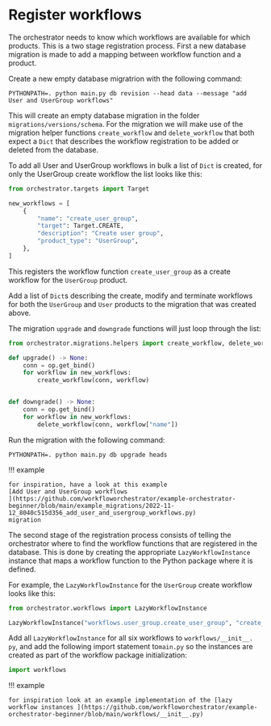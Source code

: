# Register workflows

The orchestrator needs to know which workflows are available for which
products.  This is a two stage registration process. First a new database
migration is made to add a mapping between workflow function and a product.

Create a new empty database migratrion with the following command:

```shell
PYTHONPATH=. python main.py db revision --head data --message "add User and UserGroup workflows"
```

This will create an empty database migration in the folder
`migrations/versions/schema`. For the migration we will make use of the
migration helper functions `create_workflow` and `delete_workflow` that both
expect a `Dict` that describes the workflow registration to be added or deleted
from the database.

To add all User and UserGroup workflows in bulk a list of `Dict` is created,
for only the UserGroup create workflow the list looks like this:

```python
from orchestrator.targets import Target

new_workflows = [
    {
        "name": "create_user_group",
        "target": Target.CREATE,
        "description": "Create user group",
        "product_type": "UserGroup",
    },
]
```

This registers the workflow function `create_user_group` as a create workflow
for the `UserGroup` product.

Add a list of `Dict`s describing the create, modify and terminate workflows for 
both the `UserGroup` and `User` products to the migration that was created 
above.

The migration `upgrade` and `downgrade` functions will just loop through the
list:

```python
from orchestrator.migrations.helpers import create_workflow, delete_workflow

def upgrade() -> None:
    conn = op.get_bind()
    for workflow in new_workflows:
        create_workflow(conn, workflow)


def downgrade() -> None:
    conn = op.get_bind()
    for workflow in new_workflows:
        delete_workflow(conn, workflow["name"])
```

Run the migration with the following command:

```shell
PYTHONPATH=. python main.py db upgrade heads
```

!!! example

    for inspiration, have a look at this example 
    [Add User and UserGroup workflows
    ](https://github.com/workfloworchestrator/example-orchestrator-beginner/blob/main/example_migrations/2022-11-12_8040c515d356_add_user_and_usergroup_workflows.py)
    migration


The second stage of the registration process consists of telling the
orchestrator where to find the workflow functions that are registered in the
database. This is done by creating the appropriate `LazyWorkflowInstance`
instance that maps a workflow function to the Python package where it is
defined.

For example, the `LazyWorkflowInstance` for the `UserGroup` create workflow
looks like this:

```python
from orchestrator.workflows import LazyWorkflowInstance

LazyWorkflowInstance("workflows.user_group.create_user_group", "create_user_group")
```

Add all `LazyWorkflowInstance` for all six workflows to `workflows/__init__.
py`, and add the following import statement to`main.py` so the instances are
created as part of the workflow package initialization:

```python
import workflows
```

!!! example

    for inspiration look at an example implementation of the [lazy
    workflow instances ](https://github.com/workfloworchestrator/example-orchestrator-beginner/blob/main/workflows/__init__.py)
